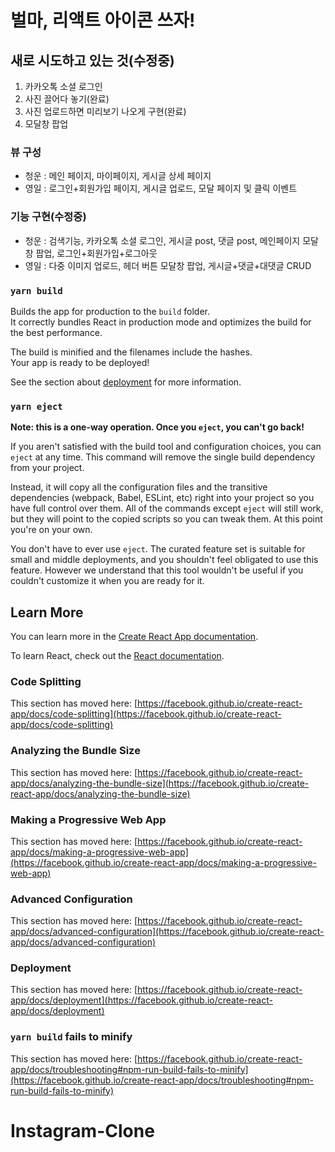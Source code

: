 # 벌마, 리액트 아이콘 쓰자!

## 새로 시도하고 있는 것(수정중)

1. 카카오톡 소셜 로그인
2. 사진 끌어다 놓기(완료)
3. 사진 업로드하면 미리보기 나오게 구현(완료)
4. 모달창 팝업

### 뷰 구성

- 청운 : 메인 페이지, 마이페이지, 게시글 상세 페이지
- 영일 : 로그인+회원가입 페이지, 게시글 업로드, 모달 페이지 및 클릭 이벤트

### 기능 구현(수정중)

- 청운 : 검색기능, 카카오톡 소셜 로그인, 게시글 post, 댓글 post, 메인페이지 모달창 팝업, 로그인+회원가입+로그아웃
- 영일 : 다중 이미지 업로드, 헤더 버튼 모달창 팝업, 게시글+댓글+대댓글 CRUD

### `yarn build`

Builds the app for production to the `build` folder.\
It correctly bundles React in production mode and optimizes the build for the best performance.

The build is minified and the filenames include the hashes.\
Your app is ready to be deployed!

See the section about [deployment](https://facebook.github.io/create-react-app/docs/deployment) for more information.

### `yarn eject`

**Note: this is a one-way operation. Once you `eject`, you can't go back!**

If you aren't satisfied with the build tool and configuration choices, you can `eject` at any time. This command will remove the single build dependency from your project.

Instead, it will copy all the configuration files and the transitive dependencies (webpack, Babel, ESLint, etc) right into your project so you have full control over them. All of the commands except `eject` will still work, but they will point to the copied scripts so you can tweak them. At this point you're on your own.

You don't have to ever use `eject`. The curated feature set is suitable for small and middle deployments, and you shouldn't feel obligated to use this feature. However we understand that this tool wouldn't be useful if you couldn't customize it when you are ready for it.

## Learn More

You can learn more in the [Create React App documentation](https://facebook.github.io/create-react-app/docs/getting-started).

To learn React, check out the [React documentation](https://reactjs.org/).

### Code Splitting

This section has moved here: [https://facebook.github.io/create-react-app/docs/code-splitting](https://facebook.github.io/create-react-app/docs/code-splitting)

### Analyzing the Bundle Size

This section has moved here: [https://facebook.github.io/create-react-app/docs/analyzing-the-bundle-size](https://facebook.github.io/create-react-app/docs/analyzing-the-bundle-size)

### Making a Progressive Web App

This section has moved here: [https://facebook.github.io/create-react-app/docs/making-a-progressive-web-app](https://facebook.github.io/create-react-app/docs/making-a-progressive-web-app)

### Advanced Configuration

This section has moved here: [https://facebook.github.io/create-react-app/docs/advanced-configuration](https://facebook.github.io/create-react-app/docs/advanced-configuration)

### Deployment

This section has moved here: [https://facebook.github.io/create-react-app/docs/deployment](https://facebook.github.io/create-react-app/docs/deployment)

### `yarn build` fails to minify

This section has moved here: [https://facebook.github.io/create-react-app/docs/troubleshooting#npm-run-build-fails-to-minify](https://facebook.github.io/create-react-app/docs/troubleshooting#npm-run-build-fails-to-minify)
# Instagram-Clone
